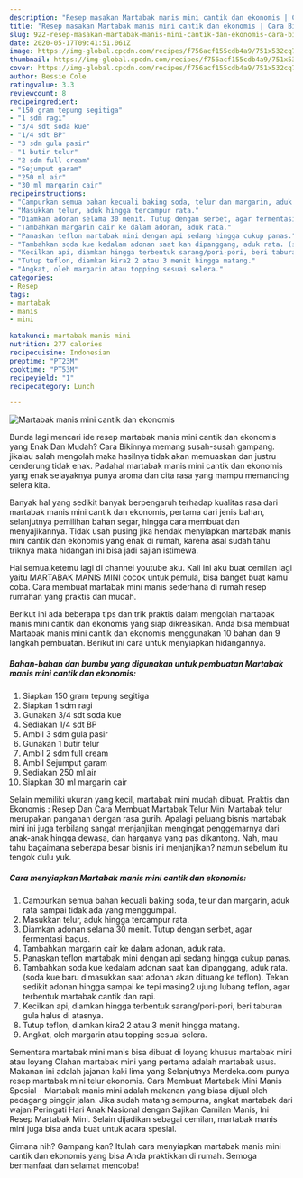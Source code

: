 ```yaml
---
description: "Resep masakan Martabak manis mini cantik dan ekonomis | Cara Bikin Martabak manis mini cantik dan ekonomis Yang Menggugah Selera"
title: "Resep masakan Martabak manis mini cantik dan ekonomis | Cara Bikin Martabak manis mini cantik dan ekonomis Yang Menggugah Selera"
slug: 922-resep-masakan-martabak-manis-mini-cantik-dan-ekonomis-cara-bikin-martabak-manis-mini-cantik-dan-ekonomis-yang-menggugah-selera
date: 2020-05-17T09:41:51.061Z
image: https://img-global.cpcdn.com/recipes/f756acf155cdb4a9/751x532cq70/martabak-manis-mini-cantik-dan-ekonomis-foto-resep-utama.jpg
thumbnail: https://img-global.cpcdn.com/recipes/f756acf155cdb4a9/751x532cq70/martabak-manis-mini-cantik-dan-ekonomis-foto-resep-utama.jpg
cover: https://img-global.cpcdn.com/recipes/f756acf155cdb4a9/751x532cq70/martabak-manis-mini-cantik-dan-ekonomis-foto-resep-utama.jpg
author: Bessie Cole
ratingvalue: 3.3
reviewcount: 8
recipeingredient:
- "150 gram tepung segitiga"
- "1 sdm ragi"
- "3/4 sdt soda kue"
- "1/4 sdt BP"
- "3 sdm gula pasir"
- "1 butir telur"
- "2 sdm full cream"
- "Sejumput garam"
- "250 ml air"
- "30 ml margarin cair"
recipeinstructions:
- "Campurkan semua bahan kecuali baking soda, telur dan margarin, aduk rata sampai tidak ada yang menggumpal."
- "Masukkan telur, aduk hingga tercampur rata."
- "Diamkan adonan selama 30 menit. Tutup dengan serbet, agar fermentasi bagus."
- "Tambahkan margarin cair ke dalam adonan, aduk rata."
- "Panaskan teflon martabak mini dengan api sedang hingga cukup panas."
- "Tambahkan soda kue kedalam adonan saat kan dipanggang, aduk rata. (soda kue baru dimasukkan saat adonan akan dituang ke teflon). Tekan sedikit adonan hingga sampai ke tepi masing2 ujung lubang teflon, agar terbentuk martabak cantik dan rapi."
- "Kecilkan api, diamkan hingga terbentuk sarang/pori-pori, beri taburan gula halus di atasnya."
- "Tutup teflon, diamkan kira2 2 atau 3 menit hingga matang."
- "Angkat, oleh margarin atau topping sesuai selera."
categories:
- Resep
tags:
- martabak
- manis
- mini

katakunci: martabak manis mini 
nutrition: 277 calories
recipecuisine: Indonesian
preptime: "PT23M"
cooktime: "PT53M"
recipeyield: "1"
recipecategory: Lunch

---
```



![Martabak manis mini cantik dan ekonomis](https://img-global.cpcdn.com/recipes/f756acf155cdb4a9/751x532cq70/martabak-manis-mini-cantik-dan-ekonomis-foto-resep-utama.jpg)

Bunda lagi mencari ide resep martabak manis mini cantik dan ekonomis yang Enak Dan Mudah? Cara Bikinnya memang susah-susah gampang. jikalau salah mengolah maka hasilnya tidak akan memuaskan dan justru cenderung tidak enak. Padahal martabak manis mini cantik dan ekonomis yang enak selayaknya punya aroma dan cita rasa yang mampu memancing selera kita.

Banyak hal yang sedikit banyak berpengaruh terhadap kualitas rasa dari martabak manis mini cantik dan ekonomis, pertama dari jenis bahan, selanjutnya pemilihan bahan segar, hingga cara membuat dan menyajikannya. Tidak usah pusing jika hendak menyiapkan martabak manis mini cantik dan ekonomis yang enak di rumah, karena asal sudah tahu triknya maka hidangan ini bisa jadi sajian istimewa.

Hai semua.ketemu lagi di channel youtube aku. Kali ini aku buat cemilan lagi yaitu MARTABAK MANIS MINI cocok untuk pemula, bisa banget buat kamu coba. Cara membuat martabak mini manis sederhana di rumah resep rumahan yang praktis dan mudah.


Berikut ini ada beberapa tips dan trik praktis dalam mengolah martabak manis mini cantik dan ekonomis yang siap dikreasikan. Anda bisa membuat Martabak manis mini cantik dan ekonomis menggunakan 10 bahan dan 9 langkah pembuatan. Berikut ini cara untuk menyiapkan hidangannya.

<!--inarticleads1-->

##### Bahan-bahan dan bumbu yang digunakan untuk pembuatan Martabak manis mini cantik dan ekonomis:

1. Siapkan 150 gram tepung segitiga
1. Siapkan 1 sdm ragi
1. Gunakan 3/4 sdt soda kue
1. Sediakan 1/4 sdt BP
1. Ambil 3 sdm gula pasir
1. Gunakan 1 butir telur
1. Ambil 2 sdm full cream
1. Ambil Sejumput garam
1. Sediakan 250 ml air
1. Siapkan 30 ml margarin cair


Selain memiliki ukuran yang kecil, martabak mini mudah dibuat. Praktis dan Ekonomis : Resep Dan Cara Membuat Martabak Telur Mini Martabak telur merupakan panganan dengan rasa gurih. Apalagi peluang bisnis martabak mini ini juga terbilang sangat menjanjikan mengingat penggemarnya dari anak-anak hingga dewasa, dan harganya yang pas dikantong. Nah, mau tahu bagaimana seberapa besar bisnis ini menjanjikan? namun sebelum itu tengok dulu yuk. 

<!--inarticleads2-->

##### Cara menyiapkan Martabak manis mini cantik dan ekonomis:

1. Campurkan semua bahan kecuali baking soda, telur dan margarin, aduk rata sampai tidak ada yang menggumpal.
1. Masukkan telur, aduk hingga tercampur rata.
1. Diamkan adonan selama 30 menit. Tutup dengan serbet, agar fermentasi bagus.
1. Tambahkan margarin cair ke dalam adonan, aduk rata.
1. Panaskan teflon martabak mini dengan api sedang hingga cukup panas.
1. Tambahkan soda kue kedalam adonan saat kan dipanggang, aduk rata. (soda kue baru dimasukkan saat adonan akan dituang ke teflon). Tekan sedikit adonan hingga sampai ke tepi masing2 ujung lubang teflon, agar terbentuk martabak cantik dan rapi.
1. Kecilkan api, diamkan hingga terbentuk sarang/pori-pori, beri taburan gula halus di atasnya.
1. Tutup teflon, diamkan kira2 2 atau 3 menit hingga matang.
1. Angkat, oleh margarin atau topping sesuai selera.


Sementara martabak mini manis bisa dibuat di loyang khusus martabak mini atau loyang Olahan martabak mini yang pertama adalah martabak usus. Makanan ini adalah jajanan kaki lima yang Selanjutnya Merdeka.com punya resep martabak mini telur ekonomis. Cara Membuat Martabak Mini Manis Spesial - Martabak manis mini adalah makanan yang biasa dijual oleh pedagang pinggir jalan. Jika sudah matang sempurna, angkat martabak dari wajan Peringati Hari Anak Nasional dengan Sajikan Camilan Manis, Ini Resep Martabak Mini. Selain dijadikan sebagai cemilan, martabak manis mini juga bisa anda buat untuk acara spesial. 

Gimana nih? Gampang kan? Itulah cara menyiapkan martabak manis mini cantik dan ekonomis yang bisa Anda praktikkan di rumah. Semoga bermanfaat dan selamat mencoba!
